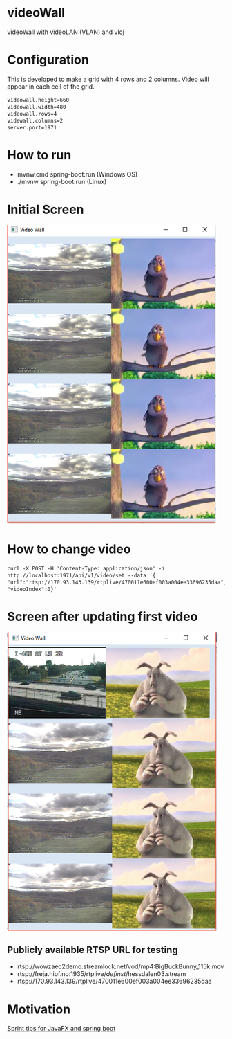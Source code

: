 # videoWall
videoWall with videoLAN (VLAN) and vlcj

# Configuration
This is developed to make a grid with 4 rows and 2 columns. Video will appear in each cell of the grid.

```
videowall.height=660
videowall.width=480
videowall.rows=4
videwall.columns=2
server.port=1971
```
 

# How to run
* mvnw.cmd spring-boot:run (Windows OS)
* ./mvnw spring-boot:run (Linux)

# Initial Screen
![Initial Screen](./doc/IntialScreen.PNG)

# How to change video

```
curl -X POST -H 'Content-Type: application/json' -i http://localhost:1971/api/v1/video/set --data '{ "url":"rtsp://170.93.143.139/rtplive/470011e600ef003a004ee33696235daa",
"videoIndex":0}'
```

# Screen after updating first video
![Screen after changing first video](./doc/AfterChangingFirstVideo.PNG)

## Publicly available RTSP URL for testing
* rtsp://wowzaec2demo.streamlock.net/vod/mp4:BigBuckBunny_115k.mov
* rtsp://freja.hiof.no:1935/rtplive/_definst_/hessdalen03.stream
* rtsp://170.93.143.139/rtplive/470011e600ef003a004ee33696235daa

# Motivation
[Sprint tips for JavaFX and spring boot](https://spring.io/blog/2019/01/16/spring-tips-javafx)
